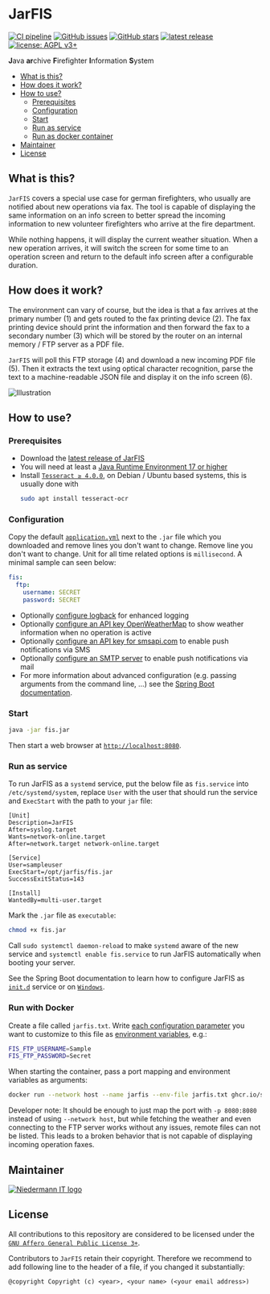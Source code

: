 # JarFIS


[![CI pipeline](https://github.com/stefan-niedermann/fis/workflows/CI%20pipeline/badge.svg)](https://github.com/stefan-niedermann/fis/actions)
[![GitHub issues](https://img.shields.io/github/issues/stefan-niedermann/fis.svg)](https://github.com/stefan-niedermann/nextcloud-fis/issues)
[![GitHub stars](https://img.shields.io/github/stars/stefan-niedermann/fis.svg)](https://github.com/stefan-niedermann/nextcloud-fis/stargazers)
[![latest release](https://img.shields.io/github/v/tag/stefan-niedermann/fis?label=latest+release&sort=semver)](https://github.com/stefan-niedermann/fis/tags)
[![license: AGPL v3+](https://img.shields.io/badge/license-AGPL%20v3+-blue.svg)](https://www.gnu.org/licenses/agpl-3.0)

**J**ava **ar**chive **F**irefighter **I**nformation **S**ystem

- [What is this?](#what-is-this)
- [How does it work?](#how-does-it-work)
- [How to use?](#how-to-use)
  - [Prerequisites](#prerequisites)
  - [Configuration](#configuration)
  - [Start](#start)
  - [Run as service](#run-as-service)
  - [Run as docker container](#run-with-docker)
- [Maintainer](#maintainer)
- [License](#license)

## What is this?

`JarFIS` covers a special use case for german firefighters, who usually are notified about new operations via fax. The
tool is capable of displaying the same information on an info screen to better spread the incoming information to new
volunteer firefighters who arrive at the fire department.

While nothing happens, it will display the current weather situation. When a new operation arrives, it will switch the
screen for some time to an operation screen and return to the default info screen after a configurable duration.

## How does it work?

The environment can vary of course, but the idea is that a fax arrives at the primary number (1) and gets routed to the
fax printing device (2). The fax printing device should print the information and then forward the fax to a secondary
number (3) which will be stored by the router on an internal memory / FTP server as a PDF file.

`JarFIS` will poll this FTP storage (4) and download a new incoming PDF file (5). Then it extracts the text using
optical character recognition, parse the text to a machine-readable JSON file and display it on the info screen (6).

![Illustration](illustration.png)

## How to use?

### Prerequisites

- Download the [latest release of JarFIS](https://github.com/stefan-niedermann/fis/releases)
- You will need at least a [Java Runtime Environment 17 or higher](https://java.com)
- Install [`Tesseract ≥ 4.0.0`](https://tesseract-ocr.github.io/tessdoc/Installation.html), on Debian / Ubuntu based systems, this is usually done with
  ```sh
  sudo apt install tesseract-ocr
  ```

### Configuration

Copy the default [`application.yml`](https://github.com/stefan-niedermann/fis/blob/main/src/main/resources/application.yml) next to the `.jar` file which you downloaded and remove lines you don't want to change. Remove line you don't want to change.
Unit for all time related options is `millisecond`. A minimal sample can seen below:

```yml
fis:
  ftp:
    username: SECRET
    password: SECRET
```

- Optionally [configure logback](https://howtodoinjava.com/spring-boot2/logging/configure-logging-application-yml/) for enhanced logging
- Optionally [configure an API key OpenWeatherMap](https://openweathermap.org/) to show weather information when no operation is active
- Optionally [configure an API key for smsapi.com](https://www.smsapi.com) to enable push notifications via SMS
- Optionally [configure an SMTP server](https://www.baeldung.com/spring-email#2-spring-boot-mail-server-properties) to enable push notifications via mail
- For more information about advanced configuration (e.g. passing arguments from the command line, …) see
the [Spring Boot documentation](https://docs.spring.io/spring-boot/docs/current/reference/html/spring-boot-features.html#boot-features-external-config).

### Start

```sh
java -jar fis.jar
```

Then start a web browser at [`http://localhost:8080`](http://localhost:8080).

### Run as service

To run JarFIS as a `systemd` service, put the below file as `fis.service` into `/etc/systemd/system`, replace `User` with the user that should run the service and `ExecStart` with the path to your `jar` file:

```systemd
[Unit]
Description=JarFIS
After=syslog.target
Wants=network-online.target
After=network.target network-online.target

[Service]
User=sampleuser
ExecStart=/opt/jarfis/fis.jar
SuccessExitStatus=143 

[Install] 
WantedBy=multi-user.target
```

Mark the `.jar` file as `executable`:

```sh
chmod +x fis.jar
```

Call `sudo systemctl daemon-reload` to make `systemd` aware of the new service and `systemctl enable fis.service` to run JarFIS automatically when booting your server.

See the Spring Boot documentation to learn how to configure JarFIS as [`init.d`](https://docs.spring.io/spring-boot/docs/current/reference/html/deployment.html#deployment.installing.nix-services.init-d) service or on [`Windows`](https://docs.spring.io/spring-boot/docs/current/reference/html/deployment.html#deployment.installing.windows-services).

### Run with Docker

Create a file called `jarfis.txt`. Write [each configuration parameter](#configuration) you want to customize to this file as [environment variables](https://docs.spring.io/spring-boot/docs/1.5.6.RELEASE/reference/html/boot-features-external-config.html), e.g.:

```sh
FIS_FTP_USERNAME=Sample
FIS_FTP_PASSWORD=Secret
```

When starting the container, pass a port mapping and environment variables as arguments:

```sh
docker run --network host --name jarfis --env-file jarfis.txt ghcr.io/stefan-niedermann/fis
```

Developer note: It should be enough to just map the port with `-p 8080:8080` instead of using `--network host`, but while fetching the weather and even connecting to the FTP server works without any issues, remote files can not be listed. This leads to a broken behavior that is not capable of displaying incoming operation faxes.

## Maintainer

[![Niedermann IT logo](https://www.niedermann.it/assets/www.niedermann.it.svg)](https://www.niedermann.it)

## License

All contributions to this repository are considered to be licensed under
the [`GNU Affero General Public License 3+`](https://www.gnu.org/licenses/agpl-3.0).

Contributors to `JarFIS` retain their copyright. Therefore we recommend to add following line to the header of a file,
if you changed it substantially:

```
@copyright Copyright (c) <year>, <your name> (<your email address>)
```
